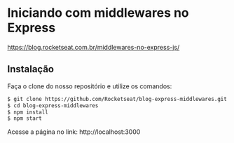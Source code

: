 # Iniciando com middlewares no Express

https://blog.rocketseat.com.br/middlewares-no-express-js/

## Instalação
Faça o clone do nosso repositório e utilize os comandos:
```sh
$ git clone https://github.com/Rocketseat/blog-express-middlewares.git
$ cd blog-express-middlewares
$ npm install
$ npm start
```

Acesse a página no link: http://localhost:3000